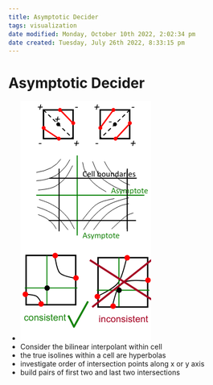 ```yaml
---
title: Asymptotic Decider
tags: visualization
date modified: Monday, October 10th 2022, 2:02:34 pm
date created: Tuesday, July 26th 2022, 8:33:15 pm
---
```


# Asymptotic Decider
- ![im](images/Pasted%20image%2020220411133754.png)
- Consider the bilinear interpolant within cell
- the true isolines within a cell are hyperbolas
- investigate order of intersection points along x or y axis
- build pairs of first two and last two intersections

